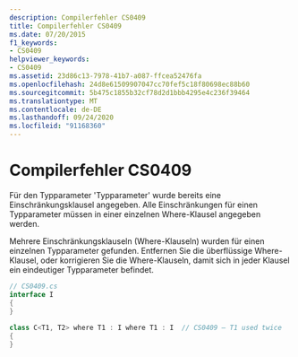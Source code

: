 ```yaml
---
description: Compilerfehler CS0409
title: Compilerfehler CS0409
ms.date: 07/20/2015
f1_keywords:
- CS0409
helpviewer_keywords:
- CS0409
ms.assetid: 23d86c13-7978-41b7-a087-ffcea52476fa
ms.openlocfilehash: 24d8e61509907047cc70fef5c18f80698ec88b60
ms.sourcegitcommit: 5b475c1855b32cf78d2d1bbb4295e4c236f39464
ms.translationtype: MT
ms.contentlocale: de-DE
ms.lasthandoff: 09/24/2020
ms.locfileid: "91168360"
---
```

# <a name="compiler-error-cs0409"></a>Compilerfehler CS0409

Für den Typparameter 'Typparameter' wurde bereits eine Einschränkungsklausel angegeben. Alle Einschränkungen für einen Typparameter müssen in einer einzelnen Where-Klausel angegeben werden.  
  
 Mehrere Einschränkungsklauseln (Where-Klauseln) wurden für einen einzelnen Typparameter gefunden. Entfernen Sie die überflüssige Where-Klausel, oder korrigieren Sie die Where-Klauseln, damit sich in jeder Klausel ein eindeutiger Typparameter befindet.  
  
```csharp  
// CS0409.cs  
interface I  
{  
}  
  
class C<T1, T2> where T1 : I where T1 : I  // CS0409 – T1 used twice  
{  
}  
```
